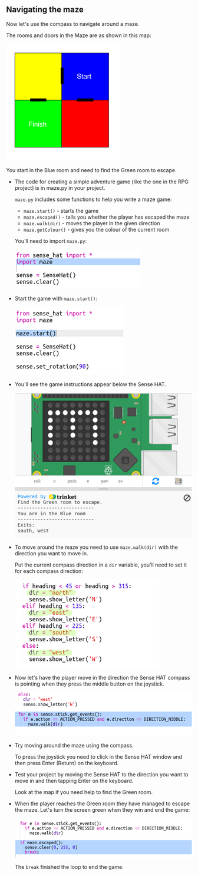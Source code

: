 ## Navigating the maze

Now let's use the compass to navigate around a maze.

The rooms and doors in the Maze are as shown in this map:

![skærmbillede](images/compass-maze-map.png)

You start in the Blue room and need to find the Green room to escape.

+ The code for creating a simple adventure game (like the one in the RPG project) is in maze.py in your project.
    
    `maze.py` includes some functions to help you write a maze game:
    
    + `maze.start()` - starts the game
    + `maze.escaped()` - tells you whether the player has escaped the maze
    + `maze.walk(dir)` - moves the player in the given direction
    + `maze.getColour()` - gives you the colour of the current room
    
    You'll need to import `maze.py`:
    
    ![skærmbillede](images/compass-import.png)

+ Start the game with `maze.start()`:
    
    ![skærmbillede](images/compass-start.png)

+ You'll see the game instructions appear below the Sense HAT.
    
    ![skærmbillede](images/compass-start-test.png)

+ To move around the maze you need to use `maze.walk(dir)` with the direction you want to move in.
    
    Put the current compass direction in a `dir` variable, you'll need to set it for each compass direction:
    
    ![skærmbillede](images/compass-dir.png)

+ Now let's have the player move in the direction the Sense HAT compass is pointing when they press the middle button on the joystick.
    
    ![skærmbillede](images/compass-joystick.png)

+ Try moving around the maze using the compass.
    
    To press the joystick you need to click in the Sense HAT window and then press Enter (Return) on the keyboard.

+ Test your project by moving the Sense HAT to the direction you want to move in and then tapping Enter on the keyboard.
    
    Look at the map if you need help to find the Green room.

+ When the player reaches the Green room they have managed to escape the maze. Let's turn the screen green when they win and end the game:
    
    ![skærmbillede](images/compass-end.png)
    
    The `break` finished the loop to end the game.